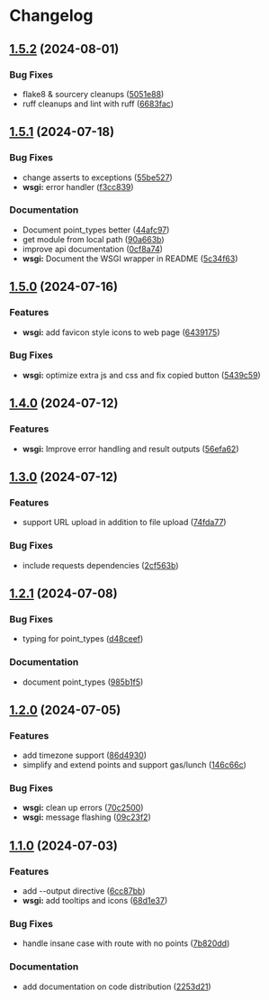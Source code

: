 # Changelog

## [1.5.2](https://github.com/pleasantone/gpxtable/compare/v1.5.1...v1.5.2) (2024-08-01)


### Bug Fixes

* flake8 & sourcery cleanups ([5051e88](https://github.com/pleasantone/gpxtable/commit/5051e885d6a7d3f470416df7a23e0c065efeea96))
* ruff cleanups and lint with ruff ([6683fac](https://github.com/pleasantone/gpxtable/commit/6683fac81d33589eb76cd0534033deda2b46966e))

## [1.5.1](https://github.com/pleasantone/gpxtable/compare/v1.5.0...v1.5.1) (2024-07-18)


### Bug Fixes

* change asserts to exceptions ([55be527](https://github.com/pleasantone/gpxtable/commit/55be52726e1fa9a5b8d184c37d129d4c601a26de))
* **wsgi:** error handler ([f3cc839](https://github.com/pleasantone/gpxtable/commit/f3cc839abfe72f16fb0f0c13d9b768e77558c37d))


### Documentation

* Document point_types better ([44afc97](https://github.com/pleasantone/gpxtable/commit/44afc97af911b23079ee0fc64399bab499704ae3))
* get module from local path ([90a663b](https://github.com/pleasantone/gpxtable/commit/90a663bbfd5d2185dd44dbc351f0a93c000f0241))
* improve api documentation ([0cf8a74](https://github.com/pleasantone/gpxtable/commit/0cf8a74a23af25b075bd02804d080e51b430bfcb))
* **wsgi:** Document the WSGI wrapper in README ([5c34f63](https://github.com/pleasantone/gpxtable/commit/5c34f63dbb8f362ee6f7b8903d6812de24163dd9))

## [1.5.0](https://github.com/pleasantone/gpxtable/compare/v1.4.0...v1.5.0) (2024-07-16)


### Features

* **wsgi:** add favicon style icons to web page ([6439175](https://github.com/pleasantone/gpxtable/commit/643917535536c3de33d25144067036858714b800))


### Bug Fixes

* **wsgi:** optimize extra js and css and fix copied button ([5439c59](https://github.com/pleasantone/gpxtable/commit/5439c591cff575ba5051b9c7d02a8a652bf5c741))

## [1.4.0](https://github.com/pleasantone/gpxtable/compare/v1.3.0...v1.4.0) (2024-07-12)


### Features

* **wsgi:** Improve error handling and result outputs ([56efa62](https://github.com/pleasantone/gpxtable/commit/56efa627402f0ad0dfaf188b6183f5b12df417c8))

## [1.3.0](https://github.com/pleasantone/gpxtable/compare/v1.2.1...v1.3.0) (2024-07-12)


### Features

* support URL upload in addition to file upload ([74fda77](https://github.com/pleasantone/gpxtable/commit/74fda77217138629e22a15da9f9e60c6e6d17797))


### Bug Fixes

* include requests dependencies ([2cf563b](https://github.com/pleasantone/gpxtable/commit/2cf563b2ba5a3bdbe9d6421faffeb3756364f7d4))

## [1.2.1](https://github.com/pleasantone/gpxtable/compare/v1.2.0...v1.2.1) (2024-07-08)


### Bug Fixes

* typing for point_types ([d48ceef](https://github.com/pleasantone/gpxtable/commit/d48ceefdd1c1351aab4c536c478cc0019e663e07))


### Documentation

* document point_types ([985b1f5](https://github.com/pleasantone/gpxtable/commit/985b1f5543ce6f34d643096ea26a9181e7d9bc8b))

## [1.2.0](https://github.com/pleasantone/gpxtable/compare/v1.1.0...v1.2.0) (2024-07-05)


### Features

* add timezone support ([86d4930](https://github.com/pleasantone/gpxtable/commit/86d49306612e1a05cfe55c0364b453a38fbb13ff))
* simplify and extend points and support gas/lunch ([146c66c](https://github.com/pleasantone/gpxtable/commit/146c66c5d783d2822e14578cb26fadcb24394e70))


### Bug Fixes

* **wsgi:** clean up errors ([70c2500](https://github.com/pleasantone/gpxtable/commit/70c2500acbc97f43bbe196374d9f2a77140e13db))
* **wsgi:** message flashing ([09c23f2](https://github.com/pleasantone/gpxtable/commit/09c23f2c9579e0a313e65743d280163ebc1453b5))

## [1.1.0](https://github.com/pleasantone/gpxtable/compare/v1.0.4...v1.1.0) (2024-07-03)


### Features

* add --output directive ([6cc87bb](https://github.com/pleasantone/gpxtable/commit/6cc87bbb4ee41dc50fd564107abca5d27f318a7c))
* **wsgi:** add tooltips and icons ([68d1e37](https://github.com/pleasantone/gpxtable/commit/68d1e3769e41fe8989d58c92f540fa578b7e2934))


### Bug Fixes

* handle insane case with route with no points ([7b820dd](https://github.com/pleasantone/gpxtable/commit/7b820dd45b2f9db8eb02277788194455c7f9e702))


### Documentation

* add documentation on code distribution ([2253d21](https://github.com/pleasantone/gpxtable/commit/2253d21e59fb9c3b818972683040efef25dae0bc))
